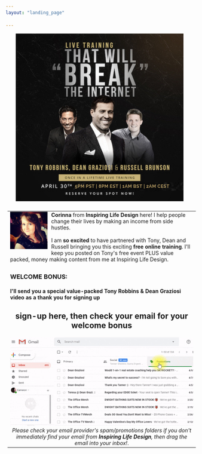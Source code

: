 ```yaml
---
layout: "landing_page"

---
```


<center>
<img src='/i/2019/kbb/live-training.png' alt='Tony Robbins, Dean Graziosi and Russell Brunson will reveal their best kept impact and income secrets'>
</center>

<br>

<center>
<table width="350" style="margin: 5px 5px 5px 5px;">
<tr>
<td>
<img src='/i/Cory.jpg' alt='Photo of Corinna' style="width: 100px; height: 100px; margin: 0 10px 10px 0px; float: left;">
<b>Corinna</b> from <b>Inspiring Life Design</b> here! I help people change their lives by making an income from side hustles. 
<br><br>
I am <b>so excited</b> to have partnered with Tony, Dean and Russell bringing you this exciting <b>free online training</b>. I'll keep you posted on Tony's free event PLUS value packed, money making content from me at Inspiring Life Design. 
</td>
</tr>
<tr>
<td>
<h3><b>WELCOME BONUS:</b></h3>
<h4>I'll send you a special value-packed Tony Robbins & Dean Graziosi video as a thank you for signing up</h4>
<center>
<h2>sign-up here, then <b>check your email</b> for your welcome bonus</h2>
<center>
<img src='/i/2019/kbb/email-gif.gif' alt='How to ensure you get the your bonus email'>
</center>
<i>Please check your email provider's spam/promotions folders if you don't immediately find your email from <b>Inspiring Life Design</b>, then drag the email into your inbox!</i>.
</center>
</td>
</tr>
</table>
</center>


<center> 
  
<script async data-uid="180aaffcaf" src="https://f.convertkit.com/180aaffcaf/8cf3dc13b9.js"></script>
</center>




